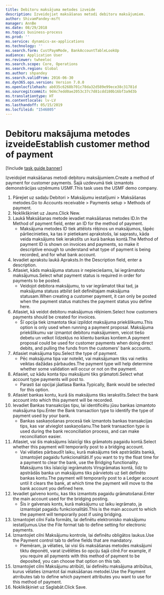 ```yaml
---
title: Debitoru maksājuma metodes izveide
description: Izveidojiet maksāšanas metodi debitoru maksājumiem.
author: ShivamPandey-msft
manager: AnnBe
ms.date: 08/29/2018
ms.topic: business-process
ms.prod: ''
ms.service: dynamics-ax-applications
ms.technology: ''
ms.search.form: CustPaymMode, BankAccountTableLookUp
audience: Application User
ms.reviewer: twheeloc
ms.search.scope: Core, Operations
ms.search.region: Global
ms.author: shpandey
ms.search.validFrom: 2016-06-30
ms.dyn365.ops.version: Version 7.0.0
ms.openlocfilehash: ab035c6268b701c78da32d589e99ece38c31781d
ms.sourcegitcommit: 9d4c7edd0ae2053c37c7d81cdd180b16bf3a9d3b
ms.translationtype: HT
ms.contentlocale: lv-LV
ms.lasthandoff: 05/15/2019
ms.locfileid: "1546805"
---
```

# <a name="establish-customer-method-of-payment"></a><span data-ttu-id="35c92-103">Debitoru maksājuma metodes izveide</span><span class="sxs-lookup"><span data-stu-id="35c92-103">Establish customer method of payment</span></span>

[!include [task guide banner](../../includes/task-guide-banner.md)]

<span data-ttu-id="35c92-104">Izveidojiet maksāšanas metodi debitoru maksājumiem.</span><span class="sxs-lookup"><span data-stu-id="35c92-104">Create a method of payment for customer payments.</span></span> <span data-ttu-id="35c92-105">Šajā uzdevumā tiek izmantots demonstrācijas uzņēmums USMF.</span><span class="sxs-lookup"><span data-stu-id="35c92-105">This task uses the USMF demo company.</span></span>

1. <span data-ttu-id="35c92-106">Pārejiet uz sadaļu Debitori > Maksājumu iestatījumi > Maksāšanas metodes.</span><span class="sxs-lookup"><span data-stu-id="35c92-106">Go to Accounts receivable > Payments setup > Methods of payment.</span></span>
2. <span data-ttu-id="35c92-107">Noklikšķiniet uz Jauns.</span><span class="sxs-lookup"><span data-stu-id="35c92-107">Click New.</span></span>
3. <span data-ttu-id="35c92-108">Laukā Maksāšanas metode ievadiet maksāšanas metodes ID.</span><span class="sxs-lookup"><span data-stu-id="35c92-108">In the Method of payment field, enter an ID for the method of payment.</span></span>
    * <span data-ttu-id="35c92-109">Maksājuma metodes ID tiek attēlots rēķinos un maksājumos, tāpēc pārliecinieties, ka tas ir pietiekami aprakstošs, lai saprastu, kāda veida maksājums tiek ierakstīts un kurā bankas kontā.</span><span class="sxs-lookup"><span data-stu-id="35c92-109">The Method of payment ID is shown on invoices and payments, so make it descriptive enough to understand what type of payment is being recorded, and for what bank account.</span></span>  
4. <span data-ttu-id="35c92-110">Ievadiet aprakstu laukā Apraksts.</span><span class="sxs-lookup"><span data-stu-id="35c92-110">In the Description field, enter a description.</span></span>
5. <span data-ttu-id="35c92-111">Atlasiet, kāds maksājuma statuss ir nepieciešams, lai iegrāmatotu maksājumus.</span><span class="sxs-lookup"><span data-stu-id="35c92-111">Select what payment status is required in order for payments to be posted.</span></span>
    * <span data-ttu-id="35c92-112">Veidojot debitora maksājumu, to var iegrāmatot tikai tad, ja maksājuma statuss atbilst šeit definētajam maksājuma statusam.</span><span class="sxs-lookup"><span data-stu-id="35c92-112">When creating a customer payment, it can only be posted when the payment status matches the payment status you define here.</span></span>  
6. <span data-ttu-id="35c92-113">Atlasiet, kā veidot debitoru maksājumus rēķiniem.</span><span class="sxs-lookup"><span data-stu-id="35c92-113">Select how customers payments should be created for invoices.</span></span>
    * <span data-ttu-id="35c92-114">Šī opcija tiek izmantota tikai izpildot maksājuma priekšlikumu.</span><span class="sxs-lookup"><span data-stu-id="35c92-114">This option is only used when running a payment proposal.</span></span> <span data-ttu-id="35c92-115">Maksājuma priekšlikumu var izmantot debitoru maksājumiem, veicot tiešo debetu un velkot līdzekļus no klientu bankas kontiem.</span><span class="sxs-lookup"><span data-stu-id="35c92-115">A payment proposal could be used for customer payments when doing direct debits, and pulling the funds from the customers' bank accounts.</span></span>  
7. <span data-ttu-id="35c92-116">Atlasiet maksājuma tipu.</span><span class="sxs-lookup"><span data-stu-id="35c92-116">Select the type of payment.</span></span>
    * <span data-ttu-id="35c92-117">Pēc maksājuma tipa var noteikt, vai maksājumam tiks vai netiks veiktas dažādas pārbaudes.</span><span class="sxs-lookup"><span data-stu-id="35c92-117">The payment type will help determine whether some validation will occur or not on the payment.</span></span>  
8. <span data-ttu-id="35c92-118">Atlasiet, uz kādu konta tipu maksājumi tiks grāmatoti.</span><span class="sxs-lookup"><span data-stu-id="35c92-118">Select what account type payments will post to.</span></span>
    * <span data-ttu-id="35c92-119">Parasti šai opcijai jāatlasa Banka.</span><span class="sxs-lookup"><span data-stu-id="35c92-119">Typically, Bank would be selected for this option.</span></span>  
9. <span data-ttu-id="35c92-120">Atlasiet bankas kontu, kurā šis maksājums tiks ierakstīts.</span><span class="sxs-lookup"><span data-stu-id="35c92-120">Select the bank account into which this payment will be recorded.</span></span>
10. <span data-ttu-id="35c92-121">Ievadiet Bankas transakcijas tipu, lai identificētu jūsu bankas izmantoto maksājuma tipu.</span><span class="sxs-lookup"><span data-stu-id="35c92-121">Enter the Bank transaction type to identify the type of payment used by your bank.</span></span>
    * <span data-ttu-id="35c92-122">Bankas saskaņošanas procesā tiek izmantots bankas transakcijas tips, kas var atvieglot saskaņošanu.</span><span class="sxs-lookup"><span data-stu-id="35c92-122">The bank transaction type is used during the bank reconciliation process, and can make reconciliation easier.</span></span>  
11. <span data-ttu-id="35c92-123">Atlasiet, vai šis maksājums īslaicīgi tiks grāmatots pagaidu kontā.</span><span class="sxs-lookup"><span data-stu-id="35c92-123">Select whether this payment will temporarily post to a bridging account.</span></span>
    * <span data-ttu-id="35c92-124">Vai vēlaties pārbaudīt laiku, kurā maksājums tiek apstrādāts bankā, izmantojiet pagaidu funkcionalitāti.</span><span class="sxs-lookup"><span data-stu-id="35c92-124">If you want to try the float time for a payment to clear the bank, use the Bridging functionality.</span></span> <span data-ttu-id="35c92-125">Maksājums tiks īslaicīgi iegrāmatots Virsgrāmatas kontā, līdz to apstrādās banka un maksājums tiks pārvietots uz šeit definēto bankas kontu.</span><span class="sxs-lookup"><span data-stu-id="35c92-125">The payment will temporarily post to a Ledger account until it clears the bank, at which time the payment will move to the bank account you defined here.</span></span>  
12. <span data-ttu-id="35c92-126">Ievadiet galveno kontu, kas tiks izmantots pagaidu grāmatošanai.</span><span class="sxs-lookup"><span data-stu-id="35c92-126">Enter the main account used for the bridging posting.</span></span>
    * <span data-ttu-id="35c92-127">Šis ir galvenais konts, kurā maksājumu uz laiku iegrāmato, ja izmantojat pagaidu funkcionalitāti.</span><span class="sxs-lookup"><span data-stu-id="35c92-127">This is the main account to which the payment will temporarily post if using bridging.</span></span>  
13. <span data-ttu-id="35c92-128">Izmantojiet cilni Faila formāts, lai definētu elektronisko maksājumu iestatījumus.</span><span class="sxs-lookup"><span data-stu-id="35c92-128">Use the File format tab to define setting for electronic payments.</span></span>
14. <span data-ttu-id="35c92-129">Izmantojiet cilni Maksājumu kontrole, lai definētu obligātos laukus.</span><span class="sxs-lookup"><span data-stu-id="35c92-129">Use the Payment control tab to define fields that are mandatory.</span></span>
    * <span data-ttu-id="35c92-130">Piemēram, ja vēlaties, lai visi šīs maksāšanas metodes maksājumi tiktu deponēti, varat izvēlēties šo opciju šajā cilnē.</span><span class="sxs-lookup"><span data-stu-id="35c92-130">For example, if you require all payments with this method of payment to be deposited, you can choose that option on this tab.</span></span>  
15. <span data-ttu-id="35c92-131">Izmantojiet cilni Maksājumu atribūti, lai definētu maksājuma atribūtus, kurus vēlaties izmantot šai maksāšanas metodei.</span><span class="sxs-lookup"><span data-stu-id="35c92-131">Use the Payment atrributes tab to define which payment attributes you want to use for this method of payment.</span></span>
16. <span data-ttu-id="35c92-132">Noklikšķiniet uz Saglabāt.</span><span class="sxs-lookup"><span data-stu-id="35c92-132">Click Save.</span></span>

